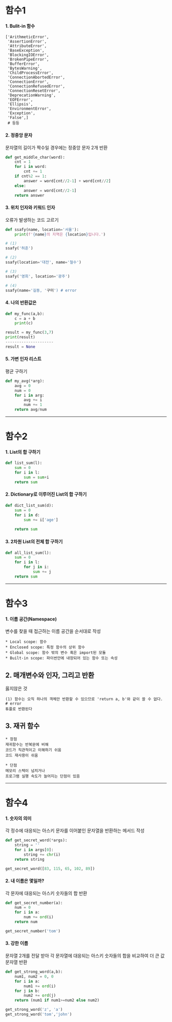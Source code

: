 # 함수1

#### 1. Bulit-in 함수

```
['ArithmeticError',
 'AssertionError',
 'AttributeError',
 'BaseException',
 'BlockingIOError',
 'BrokenPipeError',
 'BufferError',
 'BytesWarning',
 'ChildProcessError',
 'ConnectionAbortedError',
 'ConnectionError',
 'ConnectionRefusedError',
 'ConnectionResetError',
 'DeprecationWarning',
 'EOFError',
 'Ellipsis',
 'EnvironmentError',
 'Exception',
 'False',] 
 # 등등
```

#### 2. 정중앙 문자

문자열의 길이가 짝수일 경우에는 정중앙 문자 2개 반환

```python
def get_middle_char(word):
    cnt = 1
    for i in word:
        cnt += 1
    if cnt%2 == 1:
        answer = word[cnt//2-1] + word[cnt//2]
    else:
        answer = word[cnt//2-1]
    return answer
```

#### 3. 위치 인자와 키워드 인자

오류가 발생하는 코드 고르기

```python
def ssafy(name, location='서울'):
    print(f'{name}의 지역은 {location}입니다.')

# (1)
ssafy('허준')

# (2)
ssafy(location='대전', name='철수')

# (3)
ssafy('영희', location='광주')

# (4)
ssafy(name='길동, '구미') # error
```

#### 4. 나의 반환값은

```python
def my_func(a,b):
    c = a + b
    print(c)

result = my_func(3,7)
print(result)
---------------------
result = None
```

#### 5. 가변 인자 리스트

평균 구하기

```python
def my_avg(*arg):
    avg = 0
    num = 0
    for i in arg:
        avg += i
        num += 1
    return avg/num
```

---

# 함수2

#### 1. List의 합 구하기

```python
def list_sum(l):
    sum = 0
    for i in l:
        sum = sum+i
    return sum
```

#### 2. Dictionary로 이루어진 List의 합 구하기

```python
def dict_list_sum(d):
    sum = 0
    for i in d:
        sum += i['age']
        
    return sum
```

#### 3. 2차원 List의 전체 합 구하기

```python
def all_list_sum(l):
    sum = 0
    for i in l:
        for j in i:
            sum += j
    return sum
```

---

# 함수3

#### 1. 이름 공간(Namespace)

변수를 찾을 때 접근하는 이름 공간을 순서대로 작성

```
* Local scope: 함수
* Enclosed scope: 특정 함수의 상위 함수 
* Global scope: 함수 밖의 변수 혹은 import된 모듈
* Built-in scope: 파이썬안에 내장되어 있는 함수 또는 속성
```

## 2. 매개변수와 인자, 그리고 반환

옳지않은 것

```
(1) 함수는 오직 하나의 객체만 반환할 수 있으므로 'return a, b'와 같이 쓸 수 없다.
# error
튜플로 반환된다
```

## 3. 재귀 함수

```
* 장점
재귀함수는 반복문에 비해
코드가 직관적이고 이해하기 쉬움
코드 재사용이 쉬움

* 단점
메모리 스택이 넘치거나
프로그램 실행 속도가 늘어지는 단점이 있음
```

---

# 함수4

#### 1. 숫자의 의미

각 정수에 대응되는 아스키 문자를 이어붙인 문자열을 반환하는 메서드 작성

```python
def get_secret_word(*args):
    string = ''
    for i in args[0]:
        string += chr(i)
    return string

get_secret_word([83, 115, 65, 102, 89])
```

#### 2. 내 이름은 몇일까?

각 문자에 대응되는 아스키 숫자들의 합 반환

```python
def get_secret_number(a):
    num = 0
    for i in a:
        num += ord(i)
    return num

get_secret_number('tom')
```

#### 3. 강한 이름

문자열 2개를 전달 받아 각 문자열에 대응되는 아스키 숫자들의 합을 비교하여 더 큰 값 문자열 반환

```python
def get_strong_word(a,b):
    num1, num2 = 0, 0
    for i in a:
        num1 += ord(i)
    for j in b:
        num2 += ord(j)
    return (num1 if num1>=num2 else num2)

get_strong_word('z', 'a')
get_strong_word('tom','john')
```